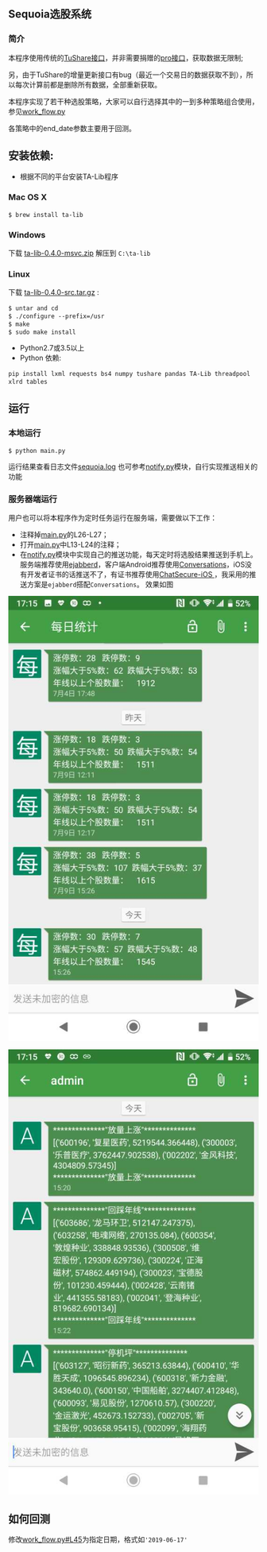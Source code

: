## Sequoia选股系统
### 简介
本程序使用传统的[TuShare接口](http://tushare.org/)，并非需要捐赠的[pro接口](https://tushare.pro/)，获取数据无限制;

另，由于TuShare的增量更新接口有bug（最近一个交易日的数据获取不到），所以每次计算前都是删除所有数据，全部重新获取。

本程序实现了若干种选股策略，大家可以自行选择其中的一到多种策略组合使用，参见[work_flow.py](https://github.com/sngyai/Sequoia/blob/master/work_flow.py#L29-L34)

各策略中的end_date参数主要用于回测。

## 安装依赖:
 * 根据不同的平台安装TA-Lib程序

### Mac OS X

```
$ brew install ta-lib
```

### Windows

下载 [ta-lib-0.4.0-msvc.zip](http://prdownloads.sourceforge.net/ta-lib/ta-lib-0.4.0-msvc.zip)
解压到 ``C:\ta-lib``



### Linux

下载 [ta-lib-0.4.0-src.tar.gz](http://prdownloads.sourceforge.net/ta-lib/ta-lib-0.4.0-src.tar.gz) :
```
$ untar and cd
$ ./configure --prefix=/usr
$ make
$ sudo make install
```
 * Python2.7或3.5以上
 * Python 依赖:
 ```
 pip install lxml requests bs4 numpy tushare pandas TA-Lib threadpool xlrd tables 
 ```
 
## 运行
### 本地运行
```
$ python main.py
```
运行结果查看日志文件[sequoia.log](sequoia.log)
也可参考[notify.py](notify.py)模块，自行实现推送相关的功能

### 服务器端运行
用户也可以将本程序作为定时任务运行在服务端，需要做以下工作：
* 注释掉[main.py](https://github.com/sngyai/Sequoia/blob/master/main.py#L26-L27)的L26-L27；
* 打开[main.py](https://github.com/sngyai/Sequoia/blob/master/main.py#L13-L24)中L13-L24的注释；
* 在[notify.py](notify.py)模块中实现自己的推送功能，每天定时将选股结果推送到手机上。服务端推荐使用[ejabberd](https://github.com/processone/ejabberd)，客户端Android推荐使用[Conversations](https://github.com/siacs/Conversations)，iOS没有开发者证书的话推送不了，有证书推荐使用[ChatSecure-iOS
](https://github.com/ChatSecure/ChatSecure-iOS)，我采用的推送方案是`ejabberd`搭配`Conversations`。
效果如图

![statistics](images/statistics.jpg?raw=true "统计信息")


![strategy](images/strategy.jpg?raw=true "策略选股")



## 如何回测

修改[work_flow.py#L45](https://github.com/sngyai/Sequoia/blob/master/work_flow.py#L45)为指定日期，格式如`'2019-06-17'`
